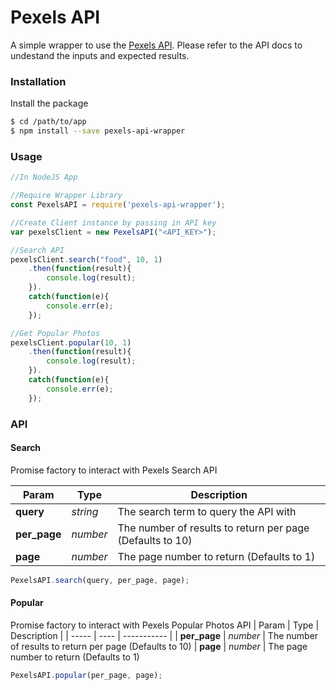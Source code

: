 # Pexels API
A simple wrapper to use the [Pexels API](https://www.pexels.com/api/). Please refer to the API docs to undestand the inputs and expected results.

### Installation

Install the package

```sh
$ cd /path/to/app
$ npm install --save pexels-api-wrapper
```

### Usage

```js
//In NodeJS App

//Require Wrapper Library
const PexelsAPI = require('pexels-api-wrapper');

//Create Client instance by passing in API key
var pexelsClient = new PexelsAPI("<API_KEY>");

//Search API
pexelsClient.search("food", 10, 1)
    .then(function(result){
        console.log(result);
    }).
    catch(function(e){
        console.err(e);
    });

//Get Popular Photos
pexelsClient.popular(10, 1)
    .then(function(result){
        console.log(result);
    }).
    catch(function(e){
        console.err(e);
    });
```


### API

#### Search
Promise factory to interact with Pexels Search API


| Param | Type | Description |
| ----- | ---- | ----------- |
| **query** | *string* | The search term to query the API with
| **per_page** | *number* | The number of results to return per page (Defaults to 10)
| **page** | *number* | The page number to return (Defaults to 1)

```js
PexelsAPI.search(query, per_page, page);
```
#### Popular
Promise factory to interact with Pexels Popular Photos API
| Param | Type | Description |
| ----- | ---- | ----------- |
| **per_page** | *number* | The number of results to return per page (Defaults to 10)
| **page** | *number* | The page number to return (Defaults to 1)

```js
PexelsAPI.popular(per_page, page);
```